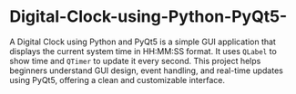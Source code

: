 # Digital-Clock-using-Python-PyQt5-
A Digital Clock using Python and PyQt5 is a simple GUI application that displays the current system time in HH:MM:SS format. It uses `QLabel` to show time and `QTimer` to update it every second. This project helps beginners understand GUI design, event handling, and real-time updates using PyQt5, offering a clean and customizable interface.
